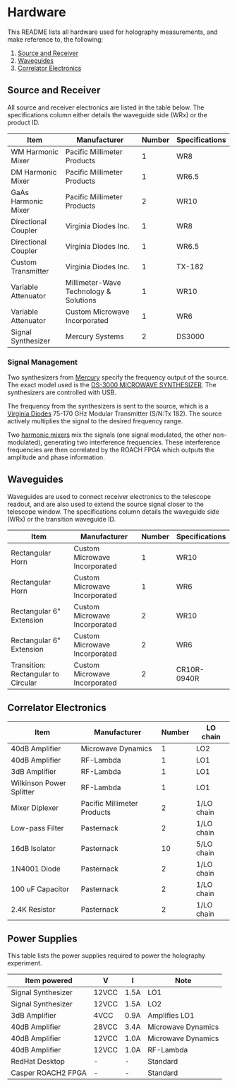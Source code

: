 # Hardware #

This README lists all hardware used for holography measurements, and make reference to, the following:
1. [Source and Receiver](#source-and-receiver)
2. [Waveguides](#waveguides)
3. [Correlator Electronics](#correlator-electronics)


## Source and Receiver
All source and receiver electronics are listed in the table below.  The specifications column either details the waveguide side (WRx) or the product ID.

|   Item        |   Manufacturer   |   Number  |  Specifications  |
| --------------------- | ----- | -----| ----|
| WM Harmonic Mixer | Pacific Millimeter Products | 1 |  WR8  |
| DM Harmonic Mixer | Pacific Millimeter Products | 1 |  WR6.5  |
| GaAs Harmonic Mixer | Pacific Millimeter Products | 2 |  WR10  |
| Directional Coupler | Virginia Diodes Inc. | 1 |  WR8  |
| Directional Coupler | Virginia Diodes Inc. | 1 |  WR6.5  |
| Custom Transmitter | Virginia Diodes Inc. | 1 |  TX-182  |
| Variable Attenuator | Millimeter-Wave Technology & Solutions | 1 |  WR10  |
| Variable Attenuator | Custom Microwave Incorporated | 1 |  WR6  |
| Signal Synthesizer | Mercury Systems | 2 |  DS3000  |

### Signal Management

Two synthesizers from [Mercury](https://www.mrcy.com/) specify the frequency output of the source. The exact model used is the [DS-3000 MICROWAVE SYNTHESIZER](https://www.mrcy.com/products/rf-and-mixed-signal/signal-sources/ds-3000-microwave-synthesizer).  The synthesizers are controlled with USB.

The frequency from the synthesizers is sent to the source, which is a [Virginia Diodes](https://www.vadiodes.com/en/products/custom-transmitters) 75-170 GHz Modular Transmitter (S/N:Tx 182).  The source actively multiplies the signal to the desired frequency range. 

Two [harmonic mixers](http://pacificmillimeter.com/HarmonicMixers.html) mix the signals (one signal modulated, the other non-modulated), generating two interference frequencies.  These interference frequencies are then correlated by the ROACH FPGA which outputs the amplitude and phase information. 

## Waveguides
Waveguides are used to connect receiver electronics to the telescope readout, and are also used to extend the source signal closer to the telescope window.  The specifications column details the waveguide side (WRx) or the transition waveguide ID.

|   Item        |   Manufacturer   |   Number  |  Specifications  |
| --------------------- | ----- | -----| ----|
| Rectangular Horn | Custom Microwave Incorporated | 1 |  WR10  |
| Rectangular Horn | Custom Microwave Incorporated | 1 |  WR6  |
| Rectangular 6" Extension | Custom Microwave Incorporated | 2 |  WR10  |
| Rectangular 6" Extension | Custom Microwave Incorporated | 2 |  WR6  |
| Transition: Rectangular to Circular | Custom Microwave Incorporated | 2 |  CR10R-0940R  |

## Correlator Electronics
|   Item        |   Manufacturer   |   Number  |  LO chain  |
| --------------------- | ----- | -----| ----|
| 40dB Amplifier | Microwave Dynamics | 1 |  LO2  |
| 40dB Amplifier | RF-Lambda | 1 |  LO1  |
| 3dB Amplifier | RF-Lambda | 1 |  LO1  |
| Wilkinson Power Splitter | RF-Lambda | 1 |  LO1  |
| Mixer Diplexer | Pacific Millimeter Products | 2 |  1/LO chain  |
| Low-pass Filter | Pasternack | 2 |  1/LO chain  |
| 16dB Isolator | Pasternack | 10 |  5/LO chain  |
| 1N4001 Diode | Pasternack | 2 |  1/LO chain  |
| 100 uF Capacitor | Pasternack | 2 |  1/LO chain  |
| 2.4K Resistor | Pasternack | 2 |  1/LO chain  |

## Power Supplies

This table lists the power supplies required to power the holography experiment.

|   Item powered        |   V   |   I  |  Note   |
| --------------------- | ----- | -----| ----|
| Signal Synthesizer | 12VCC | 1.5A | LO1 |
| Signal Synthesizer | 12VCC | 1.5A | LO2 |
| 3dB Amplifier    | 4VCC  | 0.9A | Amplifies LO1  |
| 40dB Amplifier  | 28VCC  | 3.4A | Microwave Dynamics  |
| 40dB Amplifier  | 12VCC  | 1.0A | Microwave Dynamics  |
| 40dB Amplifier  | 12VCC  | 1.0A | RF-Lambda |
| RedHat Desktop   |  - |  - | Standard |
| Casper ROACH2 FPGA    | -  |  - | Standard |

